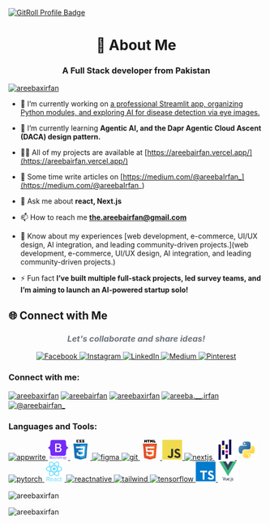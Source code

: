 
<a href="https://gitroll.io/profile/ukFAiM8aywDh6Jx6Ad8kHVl0CCEJ3" target="_blank"><img src="https://gitroll.io/api/badges/profiles/v1/ukFAiM8aywDh6Jx6Ad8kHVl0CCEJ3?theme=dark" alt="GitRoll Profile Badge"/></a>

<h1 align="center">💫 About Me </h1>
<h3 align="center">A Full Stack developer from Pakistan</h3>

<p align="left"> <a href="https://twitter.com/areebaxirfan" target="blank"><img src="https://img.shields.io/twitter/follow/areebaxirfan?logo=twitter&style=for-the-badge" alt="areebaxirfan" /></a> </p>

- 🔭 I’m currently working on [a professional Streamlit app, organizing Python modules, and exploring AI for disease detection via eye images.](https://github.com/AreebaxIrfan/GIAIC_Q3/tree/main/%F0%9F%93%82Class_Assignment/assignment_07)

- 🌱 I’m currently learning **Agentic AI, and the Dapr Agentic Cloud Ascent (DACA) design pattern.**

- 👨‍💻 All of my projects are available at [https://areebairfan.vercel.app/](https://areebairfan.vercel.app/)

- 📝 Some time write articles on [https://medium.com/@areebaIrfan_](https://medium.com/@areebaIrfan_)

- 💬 Ask me about **react, Next.js**

- 📫 How to reach me **the.areebairfan@gmail.com**

- 📄 Know about my experiences [web development, e-commerce, UI/UX design, AI integration, and leading community-driven projects.](web development, e-commerce, UI/UX design, AI integration, and leading community-driven projects.)

- ⚡ Fun fact **I’ve built multiple full-stack projects, led survey teams, and I’m aiming to launch an AI-powered startup solo!**


## 🌐 Connect with Me
<div align="center">
    <h3 style="font-style: italic; color: #6c757d;">Let's collaborate and share ideas!</h3>
    <div>
        <a href="https://facebook.com/profile.php?id=61562497645022">
            <img src="https://img.shields.io/badge/Facebook-%231877F2.svg?style=for-the-badge&logo=Facebook&logoColor=white" alt="Facebook">
        </a>
        <a href="https://instagram.com/areeba.__.irfan/">
            <img src="https://img.shields.io/badge/Instagram-%23E4405F.svg?style=for-the-badge&logo=Instagram&logoColor=white" alt="Instagram">
        </a>
        <a href="https://linkedin.com/in/areebairfan">
            <img src="https://img.shields.io/badge/LinkedIn-%230077B5.svg?style=for-the-badge&logo=LinkedIn&logoColor=white" alt="LinkedIn">
        </a>
        <a href="https://medium.com/@areebaIrfan_">
            <img src="https://img.shields.io/badge/Medium-12100E?style=for-the-badge&logo=Medium&logoColor=white" alt="Medium">
        </a>
        <a href="https://pinterest.com/areebairfan_xyz/">
            <img src="https://img.shields.io/badge/Pinterest-%23E60023.svg?style=for-the-badge&logo=Pinterest&logoColor=white" alt="Pinterest">
        </a>
    </div> 
</div>

<h3 align="left">Connect with me:</h3>
<p align="left">
<a href="https://twitter.com/areebaxirfan" target="blank"><img align="center" src="https://raw.githubusercontent.com/rahuldkjain/github-profile-readme-generator/master/src/images/icons/Social/twitter.svg" alt="areebaxirfan" height="30" width="40" /></a>
<a href="https://linkedin.com/in/areebairfan" target="blank"><img align="center" src="https://raw.githubusercontent.com/rahuldkjain/github-profile-readme-generator/master/src/images/icons/Social/linked-in-alt.svg" alt="areebairfan" height="30" width="40" /></a>
<a href="https://fb.com/areebaxirfan" target="blank"><img align="center" src="https://raw.githubusercontent.com/rahuldkjain/github-profile-readme-generator/master/src/images/icons/Social/facebook.svg" alt="areebaxirfan" height="30" width="40" /></a>
<a href="https://instagram.com/areeba.__.irfan" target="blank"><img align="center" src="https://raw.githubusercontent.com/rahuldkjain/github-profile-readme-generator/master/src/images/icons/Social/instagram.svg" alt="areeba.__.irfan" height="30" width="40" /></a>
<a href="https://medium.com/@areebairfan_" target="blank"><img align="center" src="https://raw.githubusercontent.com/rahuldkjain/github-profile-readme-generator/master/src/images/icons/Social/medium.svg" alt="@areebairfan_" height="30" width="40" /></a>
</p>

<h3 align="left">Languages and Tools:</h3>
<p align="left"> <a href="https://appwrite.io" target="_blank" rel="noreferrer"> <img src="https://www.vectorlogo.zone/logos/appwriteio/appwriteio-icon.svg" alt="appwrite" width="40" height="40"/> </a> <a href="https://getbootstrap.com" target="_blank" rel="noreferrer"> <img src="https://raw.githubusercontent.com/devicons/devicon/master/icons/bootstrap/bootstrap-plain-wordmark.svg" alt="bootstrap" width="40" height="40"/> </a> <a href="https://www.w3schools.com/css/" target="_blank" rel="noreferrer"> <img src="https://raw.githubusercontent.com/devicons/devicon/master/icons/css3/css3-original-wordmark.svg" alt="css3" width="40" height="40"/> </a> <a href="https://www.figma.com/" target="_blank" rel="noreferrer"> <img src="https://www.vectorlogo.zone/logos/figma/figma-icon.svg" alt="figma" width="40" height="40"/> </a> <a href="https://git-scm.com/" target="_blank" rel="noreferrer"> <img src="https://www.vectorlogo.zone/logos/git-scm/git-scm-icon.svg" alt="git" width="40" height="40"/> </a> <a href="https://www.w3.org/html/" target="_blank" rel="noreferrer"> <img src="https://raw.githubusercontent.com/devicons/devicon/master/icons/html5/html5-original-wordmark.svg" alt="html5" width="40" height="40"/> </a> <a href="https://developer.mozilla.org/en-US/docs/Web/JavaScript" target="_blank" rel="noreferrer"> <img src="https://raw.githubusercontent.com/devicons/devicon/master/icons/javascript/javascript-original.svg" alt="javascript" width="40" height="40"/> </a> <a href="https://nextjs.org/" target="_blank" rel="noreferrer"> <img src="https://cdn.worldvectorlogo.com/logos/nextjs-2.svg" alt="nextjs" width="40" height="40"/> </a> <a href="https://pandas.pydata.org/" target="_blank" rel="noreferrer"> <img src="https://raw.githubusercontent.com/devicons/devicon/2ae2a900d2f041da66e950e4d48052658d850630/icons/pandas/pandas-original.svg" alt="pandas" width="40" height="40"/> </a> <a href="https://www.python.org" target="_blank" rel="noreferrer"> <img src="https://raw.githubusercontent.com/devicons/devicon/master/icons/python/python-original.svg" alt="python" width="40" height="40"/> </a> <a href="https://pytorch.org/" target="_blank" rel="noreferrer"> <img src="https://www.vectorlogo.zone/logos/pytorch/pytorch-icon.svg" alt="pytorch" width="40" height="40"/> </a> <a href="https://reactjs.org/" target="_blank" rel="noreferrer"> <img src="https://raw.githubusercontent.com/devicons/devicon/master/icons/react/react-original-wordmark.svg" alt="react" width="40" height="40"/> </a> <a href="https://reactnative.dev/" target="_blank" rel="noreferrer"> <img src="https://reactnative.dev/img/header_logo.svg" alt="reactnative" width="40" height="40"/> </a> <a href="https://tailwindcss.com/" target="_blank" rel="noreferrer"> <img src="https://www.vectorlogo.zone/logos/tailwindcss/tailwindcss-icon.svg" alt="tailwind" width="40" height="40"/> </a> <a href="https://www.tensorflow.org" target="_blank" rel="noreferrer"> <img src="https://www.vectorlogo.zone/logos/tensorflow/tensorflow-icon.svg" alt="tensorflow" width="40" height="40"/> </a> <a href="https://www.typescriptlang.org/" target="_blank" rel="noreferrer"> <img src="https://raw.githubusercontent.com/devicons/devicon/master/icons/typescript/typescript-original.svg" alt="typescript" width="40" height="40"/> </a> <a href="https://vuejs.org/" target="_blank" rel="noreferrer"> <img src="https://raw.githubusercontent.com/devicons/devicon/master/icons/vuejs/vuejs-original-wordmark.svg" alt="vuejs" width="40" height="40"/> </a> </p>

<p><img align="center" src="https://github-readme-stats.vercel.app/api/top-langs?username=areebaxirfan&show_icons=true&locale=en&layout=compact" alt="areebaxirfan" /></p>

<p><img align="center" src="https://github-readme-streak-stats.herokuapp.com/?user=areebaxirfan&" alt="areebaxirfan" /></p>

